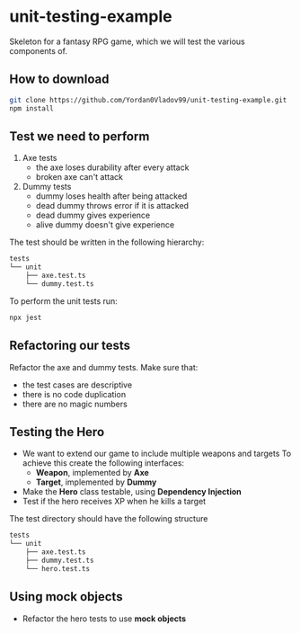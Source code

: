 # unit-testing-example

Skeleton for a fantasy RPG game, which we will test the various components of.

## How to download

```bash
git clone https://github.com/Yordan0Vladov99/unit-testing-example.git
npm install
```

## Test we need to perform

1. Axe tests
    - the axe loses durability after every attack
    - broken axe can't attack
2. Dummy tests
    - dummy loses health after being attacked
    - dead dummy throws error if it is attacked
    - dead dummy gives experience
    - alive dummy doesn't give experience

The test should be written in the following hierarchy:

```txt
tests
└── unit
    ├── axe.test.ts
    └── dummy.test.ts
```

To perform the unit tests run:

```bash
npx jest
```

## Refactoring our tests

Refactor the axe and dummy tests. Make sure that:

- the test cases are descriptive
- there is no code duplication
- there are no magic numbers

## Testing the Hero

- We want to extend our game to include multiple weapons and targets
To achieve this create the following interfaces:
  - **Weapon**, implemented by **Axe**
  - **Target**, implemented by **Dummy**
- Make the **Hero** class testable, using **Dependency Injection**
- Test if the hero receives XP when he kills a target

The test directory should have the following structure

```txt
tests
└── unit
    ├── axe.test.ts
    ├── dummy.test.ts
    └── hero.test.ts
```

## Using mock objects

- Refactor the hero tests to use **mock objects**
